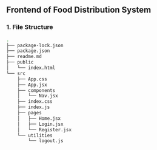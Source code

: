 ## Frontend of Food Distribution System

### 1. File Structure

```bash
.
├── package-lock.json
├── package.json
├── readme.md
├── public
│   └── index.html
└── src
    ├── App.css
    ├── App.jsx
    ├── components
    │   └── Nav.jsx
    ├── index.css
    ├── index.js
    ├── pages
    │   ├── Home.jsx
    │   ├── Login.jsx
    │   └── Register.jsx
    └── utilities
        └── logout.js
```

